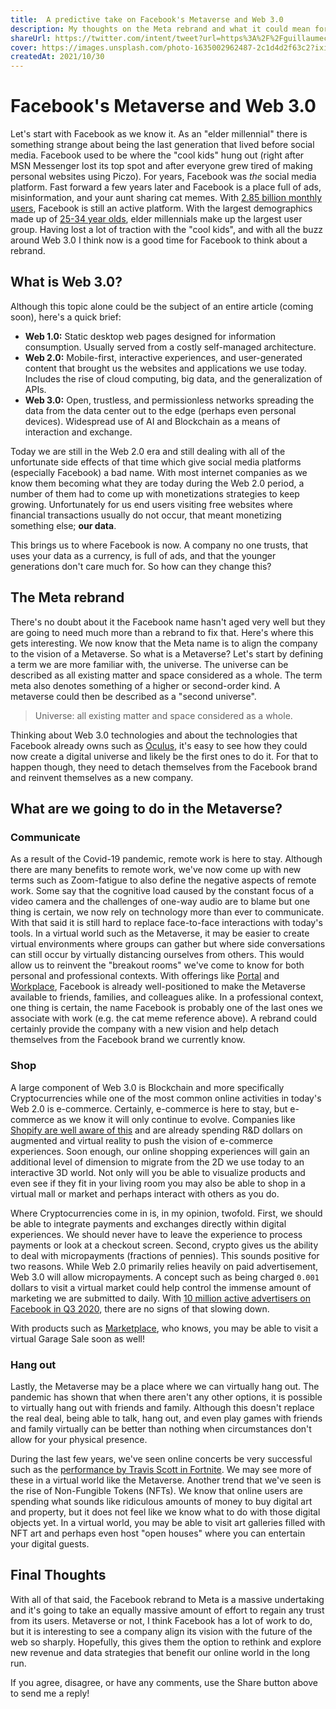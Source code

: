 ```yaml
---
title:  A predictive take on Facebook's Metaverse and Web 3.0
description: My thoughts on the Meta rebrand and what it could mean for the future.
shareUrl: https://twitter.com/intent/tweet?url=https%3A%2F%2Fguillaumecle.me%2Fblog%2F2021-10-30-a-predictive-take-on-facebooks-metaverse.html&via=GuillaumeCleme&text=Some%20interesting%20insights%20into%20the%20Facebook%20%28Meta%29%20rebrand&hashtags=metaverse%2Cmeta%2Cfacebook%2Cfacebookmeta%2Cweb3
cover: https://images.unsplash.com/photo-1635002962487-2c1d4d2f63c2?ixid=MnwxMjA3fDB8MHxwaG90by1wYWdlfHx8fGVufDB8fHx8&ixlib=rb-1.2.1&auto=format&fit=crop&w=880&q=80
createdAt: 2021/10/30
---
```


# Facebook's Metaverse and Web 3.0

Let's start with Facebook as we know it. As an "elder millennial" there is something strange about being the last generation that lived before social media. Facebook used to be where the "cool kids" hung out (right after MSN Messenger lost its top spot and after everyone grew tired of making personal websites using Piczo). For years, Facebook was _the_ social media platform. Fast forward a few years later and Facebook is a place full of ads, misinformation, and your aunt sharing cat memes. With [2.85 billion monthly users](https://investor.fb.com/investor-news/press-release-details/2021/Facebook-Reports-First-Quarter-2021-Results/default.aspx), Facebook is still an active platform. With the largest demographics made up of [25-34 year olds](https://www.statista.com/statistics/376128/facebook-global-user-age-distribution/), elder millennials make up the largest user group. Having lost a lot of traction with the "cool kids", and with all the buzz around Web 3.0 I think now is a good time for Facebook to think about a rebrand.

## What is Web 3.0?
Although this topic alone could be the subject of an entire article (coming soon), here's a quick brief:

* **Web 1.0:** Static desktop web pages designed for information consumption. Usually served from a costly self-managed architecture.
* **Web 2.0:** Mobile-first, interactive experiences, and user-generated content that brought us the websites and applications we use today. Includes the rise of cloud computing, big data, and the generalization of APIs.
* **Web 3.0:** Open, trustless, and permissionless networks spreading the data from the data center out to the edge (perhaps even personal devices). Widespread use of AI and Blockchain as a means of interaction and exchange. 

Today we are still in the Web 2.0 era and still dealing with all of the unfortunate side effects of that time which give social media platforms (especially Facebook) a bad name. With most internet companies as we know them becoming what they are today during the Web 2.0 period, a number of them had to come up with monetizations strategies to keep growing. Unfortunately for us end users visiting free websites where financial transactions usually do not occur, that meant monetizing something else; **our data**.

This brings us to where Facebook is now. A company no one trusts, that uses your data as a currency, is full of ads, and that the younger generations don't care much for. So how can they change this? 

## The Meta rebrand

There's no doubt about it the Facebook name hasn't aged very well but they are going to need much more than a rebrand to fix that. Here's where this gets interesting. We now know that the Meta name is to align the company to the vision of a Metaverse. So what is a Metaverse? Let's start by defining a term we are more familiar with, the universe. The universe can be described as all existing matter and space considered as a whole. The term meta also denotes something of a higher or second-order kind. A metaverse could then be described as a "second universe".

> Universe: all existing matter and space considered as a whole.

Thinking about Web 3.0 technologies and about the technologies that Facebook already owns such as [Oculus](https://www.forbes.com/sites/briansolomon/2014/03/25/facebook-buys-oculus-virtual-reality-gaming-startup-for-2-billion/?sh=5200855c2498), it's easy to see how they could now create a digital universe and likely be the first ones to do it. For that to happen though, they need to detach themselves from the Facebook brand and reinvent themselves as a new company. 

## What are we going to do in the Metaverse?

### Communicate
As a result of the Covid-19 pandemic, remote work is here to stay. Although there are many benefits to remote work, we've now come up with new terms such as Zoom-fatigue to also define the negative aspects of remote work. Some say that the cognitive load caused by the constant focus of a video camera and the challenges of one-way audio are to blame but one thing is certain, we now rely on technology more than ever to communicate. With that said it is still hard to replace face-to-face interactions with today's tools. In a virtual world such as the Metaverse, it may be easier to create virtual environments where groups can gather but where side conversations can still occur by virtually distancing ourselves from others. This would allow us to reinvent the "breakout rooms" we've come to know for both personal and professional contexts. With offerings like [Portal](https://portal.facebook.com/) and [Workplace](https://www.workplace.com/), Facebook is already well-positioned to make the Metaverse available to friends, families, and colleagues alike. In a professional context, one thing is certain, the name Facebook is probably one of the last ones we associate with work (e.g. the cat meme reference above). A rebrand could certainly provide the company with a new vision and help detach themselves from the Facebook brand we currently know.

### Shop
A large component of Web 3.0 is Blockchain and more specifically Cryptocurrencies while one of the most common online activities in today's Web 2.0 is e-commerce. Certainly, e-commerce is here to stay, but e-commerce as we know it will only continue to evolve. Companies like [Shopify are well aware of this](https://www.shopify.ca/retail/how-these-retailers-are-using-augmented-reality-to-enhance-the-customer-experience) and are already spending R&D dollars on augmented and virtual reality to push the vision of e-commerce experiences. Soon enough, our online shopping experiences will gain an additional level of dimension to migrate from the 2D we use today to an interactive 3D world. Not only will you be able to visualize products and even see if they fit in your living room you may also be able to shop in a virtual mall or market and perhaps interact with others as you do.

Where Cryptocurrencies come in is, in my opinion, twofold. First, we should be able to integrate payments and exchanges directly within digital experiences. We should never have to leave the experience to process payments or look at a checkout screen. Second, crypto gives us the ability to deal with micropayments (fractions of pennies). This sounds positive for two reasons. While Web 2.0 primarily relies heavily on paid advertisement, Web 3.0 will allow micropayments. A concept such as being charged `0.001` dollars to visit a virtual market could help control the immense amount of marketing we are submitted to daily. With [10 million active advertisers on Facebook in Q3 2020](https://www.statista.com/statistics/778191/active-facebook-advertisers/), there are no signs of that slowing down. 

With products such as [Marketplace](https://www.facebook.com/marketplace/), who knows, you may be able to visit a virtual Garage Sale soon as well!

### Hang out
Lastly, the Metaverse may be a place where we can virtually hang out. The pandemic has shown that when there aren't any other options, it is possible to virtually hang out with friends and family. Although this doesn't replace the real deal, being able to talk, hang out, and even play games with friends and family virtually can be better than nothing when circumstances don't allow for your physical presence.

During the last few years, we've seen online concerts be very successful such as the [performance by Travis Scott in Fortnite](https://www.gamesindustry.biz/articles/2020-06-10-are-video-games-the-future-of-live-music). We may see more of these in a virtual world like the Metaverse. Another trend that we've seen is the rise of Non-Fungible Tokens (NFTs). We know that online users are spending what sounds like ridiculous amounts of money to buy digital art and property, but it does not feel like we know what to do with those digital objects yet. In a virtual world, you may be able to visit art galleries filled with NFT art and perhaps even host "open houses" where you can entertain your digital guests.

## Final Thoughts
With all of that said, the Facebook rebrand to Meta is a massive undertaking and it's going to take an equally massive amount of effort to regain any trust from its users. Metaverse or not, I think Facebook has a lot of work to do, but it is interesting to see a company align its vision with the future of the web so sharply. Hopefully, this gives them the option to rethink and explore new revenue and data strategies that benefit our online world in the long run.

If you agree, disagree, or have any comments, use the Share button above to send me a reply!
